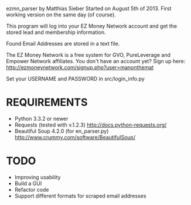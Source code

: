 ezmn_parser by Matthias Sieber
Started on August 5th of 2013. First working version on the same day (of course).

This program will log into your EZ Money Network account and get the stored
lead and membership information.

Found Email Addresses are stored in a text file.

The EZ Money Network is a free system for GVO, PureLeverage and Empower Network affiliates.
You don't have an account yet? Sign up here: http://ezmoneynetwork.com/signup.php?user=manonthemat

Set your USERNAME and PASSWORD in src/login_info.py


REQUIREMENTS
=============================
- Python 3.3.2 or newer
- Requests (tested with v.1.2.3) http://docs.python-requests.org/
- Beautiful Soup 4.2.0 (for en_parser.py) http://www.crummy.com/software/BeautifulSoup/

TODO
=============================
- Improving usability
- Build a GUI
- Refactor code
- Support different formats for scraped email addresses